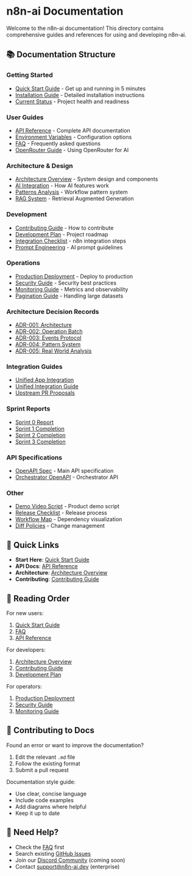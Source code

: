 # n8n-ai Documentation

Welcome to the n8n-ai documentation! This directory contains comprehensive guides and references for using and developing n8n-ai.

## 📚 Documentation Structure

### Getting Started
- [Quick Start Guide](./QUICK_START.md) - Get up and running in 5 minutes
- [Installation Guide](./QUICK_START.md#installation) - Detailed installation instructions
- [Current Status](./CURRENT_STATUS.md) - Project health and readiness

### User Guides
- [API Reference](./API_REFERENCE.md) - Complete API documentation
- [Environment Variables](./ENV_REFERENCE.md) - Configuration options
- [FAQ](./FAQ.md) - Frequently asked questions
- [OpenRouter Guide](./OPENROUTER_GUIDE.md) - Using OpenRouter for AI

### Architecture & Design
- [Architecture Overview](./ARCHITECTURE.md) - System design and components
- [AI Integration](./AI_INTEGRATION.md) - How AI features work
- [Patterns Analysis](./PATTERNS_ANALYSIS.md) - Workflow pattern system
- [RAG System](./RAG_SYSTEM.md) - Retrieval Augmented Generation

### Development
- [Contributing Guide](./CONTRIBUTING.md) - How to contribute
- [Development Plan](./DEVELOPMENT_PLAN.md) - Project roadmap
- [Integration Checklist](./INTEGRATION_CHECKLIST.md) - n8n integration steps
- [Prompt Engineering](./PROMPT_ENGINEERING.md) - AI prompt guidelines

### Operations
- [Production Deployment](./PRODUCTION_DEPLOYMENT.md) - Deploy to production
- [Security Guide](./SECURITY.md) - Security best practices
- [Monitoring Guide](./MONITORING.md) - Metrics and observability
- [Pagination Guide](./PAGINATION.md) - Handling large datasets

### Architecture Decision Records
- [ADR-001: Architecture](./ADR-001-architecture.md)
- [ADR-002: Operation Batch](./ADR-002-operation-batch.md)
- [ADR-003: Events Protocol](./ADR-003-events-protocol.md)
- [ADR-004: Pattern System](./ADR-004-pattern-system.md)
- [ADR-005: Real World Analysis](./ADR-005-real-world-analysis.md)

### Integration Guides
- [Unified App Integration](./UNIFIED_APP_INTEGRATION.md)
- [Unified Integration Guide](./UNIFIED_INTEGRATION_GUIDE.md)
- [Upstream PR Proposals](./UPSTREAM_PR_PROPOSALS.md)

### Sprint Reports
- [Sprint 0 Report](./SPRINT_0_REPORT.md)
- [Sprint 1 Completion](./SPRINT1_COMPLETION.md)
- [Sprint 2 Completion](./SPRINT2_COMPLETION.md)
- [Sprint 3 Completion](./SPRINT3_COMPLETION.md)

### API Specifications
- [OpenAPI Spec](./OPENAPI.yaml) - Main API specification
- [Orchestrator OpenAPI](./OPENAPI.orchestrator.yaml) - Orchestrator API

### Other
- [Demo Video Script](./DEMO_VIDEO_SCRIPT.md) - Product demo script
- [Release Checklist](./RELEASE_CHECKLIST.md) - Release process
- [Workflow Map](./WORKFLOW_MAP.md) - Dependency visualization
- [Diff Policies](./DIFF_POLICIES.md) - Change management

## 🚀 Quick Links

- **Start Here**: [Quick Start Guide](./QUICK_START.md)
- **API Docs**: [API Reference](./API_REFERENCE.md)
- **Architecture**: [Architecture Overview](./ARCHITECTURE.md)
- **Contributing**: [Contributing Guide](./CONTRIBUTING.md)

## 📖 Reading Order

For new users:
1. [Quick Start Guide](./QUICK_START.md)
2. [FAQ](./FAQ.md)
3. [API Reference](./API_REFERENCE.md)

For developers:
1. [Architecture Overview](./ARCHITECTURE.md)
2. [Contributing Guide](./CONTRIBUTING.md)
3. [Development Plan](./DEVELOPMENT_PLAN.md)

For operators:
1. [Production Deployment](./PRODUCTION_DEPLOYMENT.md)
2. [Security Guide](./SECURITY.md)
3. [Monitoring Guide](./MONITORING.md)

## 🤝 Contributing to Docs

Found an error or want to improve the documentation? 

1. Edit the relevant `.md` file
2. Follow the existing format
3. Submit a pull request

Documentation style guide:
- Use clear, concise language
- Include code examples
- Add diagrams where helpful
- Keep it up to date

## 📮 Need Help?

- Check the [FAQ](./FAQ.md) first
- Search existing [GitHub Issues](https://github.com/your-org/n8n-ai/issues)
- Join our [Discord Community](#) (coming soon)
- Contact support@n8n-ai.dev (enterprise)